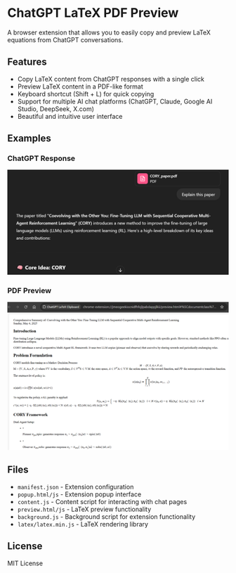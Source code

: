 # ChatGPT LaTeX PDF Preview

A browser extension that allows you to easily copy and preview LaTeX equations from ChatGPT conversations.

## Features

- Copy LaTeX content from ChatGPT responses with a single click
- Preview LaTeX content in a PDF-like format
- Keyboard shortcut (Shift + L) for quick copying
- Support for multiple AI chat platforms (ChatGPT, Claude, Google AI Studio, DeepSeek, X.com)
- Beautiful and intuitive user interface

## Examples

### ChatGPT Response
![ChatGPT Response](examples/chat_response.PNG)

### PDF Preview
![PDF Preview](examples/pdf_response.PNG)

## Files

- `manifest.json` - Extension configuration
- `popup.html/js` - Extension popup interface
- `content.js` - Content script for interacting with chat pages
- `preview.html/js` - LaTeX preview functionality
- `background.js` - Background script for extension functionality
- `latex/latex.min.js` - LaTeX rendering library

## License

MIT License
